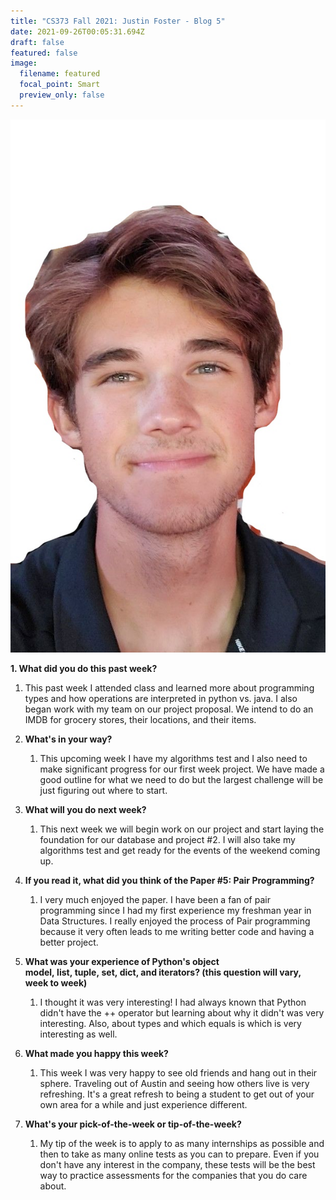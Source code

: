 ```yaml
---
title: "CS373 Fall 2021: Justin Foster - Blog 5"
date: 2021-09-26T00:05:31.694Z
draft: false
featured: false
image:
  filename: featured
  focal_point: Smart
  preview_only: false
---
```

![](selfie-2-_li.jpg)

 <!--StartFragment-->

   **1. What did you do this past week?**

   1. This past week I attended class and learned more about programming types and how operations are interpreted in python vs. java. I also began work with my team on our project proposal. We intend to do an IMDB for grocery stores, their locations, and their items.
2. **What's in your way?**

   1. This upcoming week I have my algorithms test and I also need to make significant progress for our first week project. We have made a good outline for what we need to do but the largest challenge will be just figuring out where to start.
3. **What will you do next week?**

   1. This next week we will begin work on our project and start laying the foundation for our database and project #2. I will also take my algorithms test and get ready for the events of the weekend coming up. 
4. **If you read it, what did you think of the Paper #5: Pair Programming?**

   1. I very much enjoyed the paper. I have been a fan of pair programming since I had my first experience my freshman year in Data Structures.  I really enjoyed the process of Pair programming because it very often leads to me writing better code and having a better project.
5. **What was your experience of Python's object model, list, tuple, set, dict, and iterators? (this question will vary, week to week)**

   1. I thought it was very interesting! I had always known that Python didn't have the ++ operator but learning about why it didn't was very interesting. Also, about types and which equals is which is very interesting as well.
6. **What made you happy this week?**

   1. This week I was very happy to see old friends and hang out in their sphere. Traveling out of Austin and seeing how others live is very refreshing. It's a great refresh to being a student to get out of your own area for a while and just experience different.
7. **What's your pick-of-the-week or tip-of-the-week?**

   1. My tip of the week is to apply to as many internships as possible and then to take as many online tests as you can to prepare. Even if you don't have any interest in the company, these tests will be the best way to practice assessments for the companies that you do care about.

<!--EndFragment-->
